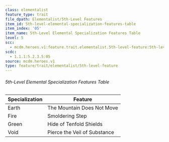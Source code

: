 ```yaml
---
class: elementalist
feature_type: trait
file_dpath: Elementalist/5th-Level Features
item_id: 5th-level-elemental-specialization-features-table
item_index: '05'
item_name: 5th-Level Elemental Specialization Features Table
level: 5
scc:
  - mcdm.heroes.v1:feature.trait.elementalist.5th-level-feature:5th-level-elemental-specialization-features-table
scdc:
  - 1.1.1:5.2.3.5:05
source: mcdm.heroes.v1
type: feature/trait/elementalist/5th-level-feature
---
```


###### 5th-Level Elemental Specialization Features Table

| Specialization | Feature                      |
| -------------- | ---------------------------- |
| Earth          | The Mountain Does Not Move   |
| Fire           | Smoldering Step              |
| Green          | Hide of Tenfold Shields      |
| Void           | Pierce the Veil of Substance |
